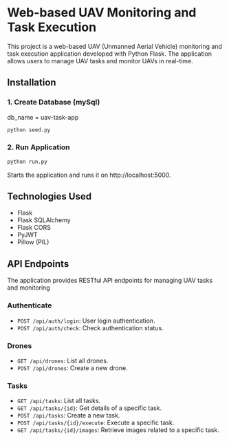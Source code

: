 # Web-based UAV Monitoring and Task Execution

This project is a web-based UAV (Unmanned Aerial Vehicle) monitoring and task execution application developed with Python Flask. The application allows users to manage UAV tasks and monitor UAVs in real-time.

## Installation

### 1. Create Database (mySql)

db_name = uav-task-app

```sh
python seed.py
```
### 2. Run Application

```sh
python run.py
```

Starts the application and runs it on http://localhost:5000.

## Technologies Used

- Flask
- Flask SQLAlchemy
- Flask CORS
- PyJWT
- Pillow (PIL)

## API Endpoints

The application provides RESTful API endpoints for managing UAV tasks and monitoring

### Authenticate

- `POST /api/auth/login`: User login authentication.
- `POST /api/auth/check`: Check authentication status.

### Drones

- `GET /api/drones`: List all drones.
- `POST /api/drones`: Create a new drone.

### Tasks

- `GET /api/tasks`: List all tasks.
- `GET /api/tasks/{id}`: Get details of a specific task.
- `POST /api/tasks`: Create a new task.
- `POST /api/tasks/{id}/execute`: Execute a specific task.
- `GET /api/tasks/{id}/images`: Retrieve images related to a specific task.
